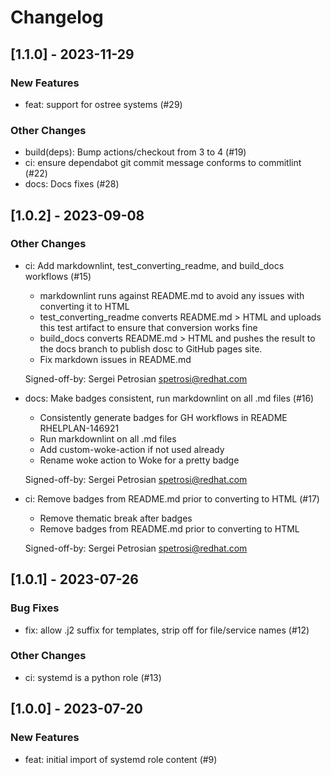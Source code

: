 Changelog
=========

[1.1.0] - 2023-11-29
--------------------

### New Features

- feat: support for ostree systems (#29)

### Other Changes

- build(deps): Bump actions/checkout from 3 to 4 (#19)
- ci: ensure dependabot git commit message conforms to commitlint (#22)
- docs: Docs fixes (#28)

[1.0.2] - 2023-09-08
--------------------

### Other Changes

- ci: Add markdownlint, test_converting_readme, and build_docs workflows (#15)

  - markdownlint runs against README.md to avoid any issues with
    converting it to HTML
  - test_converting_readme converts README.md > HTML and uploads this test
    artifact to ensure that conversion works fine
  - build_docs converts README.md > HTML and pushes the result to the
    docs branch to publish dosc to GitHub pages site.
  - Fix markdown issues in README.md
  
  Signed-off-by: Sergei Petrosian <spetrosi@redhat.com>

- docs: Make badges consistent, run markdownlint on all .md files (#16)

  - Consistently generate badges for GH workflows in README RHELPLAN-146921
  - Run markdownlint on all .md files
  - Add custom-woke-action if not used already
  - Rename woke action to Woke for a pretty badge
  
  Signed-off-by: Sergei Petrosian <spetrosi@redhat.com>

- ci: Remove badges from README.md prior to converting to HTML (#17)

  - Remove thematic break after badges
  - Remove badges from README.md prior to converting to HTML
  
  Signed-off-by: Sergei Petrosian <spetrosi@redhat.com>


[1.0.1] - 2023-07-26
--------------------

### Bug Fixes

- fix: allow .j2 suffix for templates, strip off for file/service names (#12)

### Other Changes

- ci: systemd is a python role (#13)

[1.0.0] - 2023-07-20
--------------------

### New Features

- feat: initial import of systemd role content (#9)
